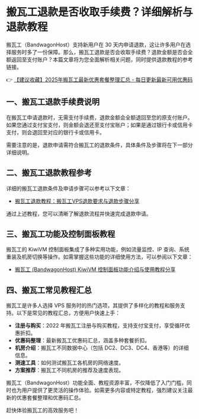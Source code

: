 # 搬瓦工退款是否收取手续费？详细解析与退款教程

搬瓦工（BandwagonHost）支持新用户在 30 天内申请退款，这让许多用户在选择服务时多了一份保障。那么，搬瓦工退款是否会收取手续费？退款金额是否会全额返回至支付账户？本篇文章将为您全面解析相关问题，同时提供退款教程的参考链接。

👉 [【建议收藏】2025年搬瓦工最新优惠套餐整理汇总 - 每日更新最新可用优惠码](https://bit.ly/banwagon)

## 一、搬瓦工退款手续费说明

在搬瓦工申请退款时，无需支付手续费，退款金额会全额退回至您的原支付账户。如果您通过支付宝支付，则金额会退还至支付宝账户；如果是通过银行卡或信用卡支付，则会退回至对应的银行卡或信用卡。

需要注意的是，退款申请需符合搬瓦工的退款条件，具体条件及步骤将在下一部分详细说明。

## 二、搬瓦工退款教程参考

详细的搬瓦工退款条件及申请步骤可以参考以下文章：

- [搬瓦工退款教程：搬瓦工VPS退款要求与退款步骤分享](https://bit.ly/banwagon)

通过上述教程，您可以清晰了解退款流程并快速完成退款申请。

## 三、搬瓦工功能及控制面板教程

搬瓦工的 KiwiVM 控制面板集成了多种实用功能，例如流量监控、IP 查询、系统重装及机房切换等操作。如需掌握这些功能的详细使用方法，可以参阅以下文章：

- [搬瓦工 (BandwagonHost) KiwiVM 控制面板功能介绍与使用教程分享](https://bit.ly/banwagon)

## 四、搬瓦工常见教程汇总

搬瓦工是许多人选择 VPS 服务时的热门选项，其提供了多样化的教程和服务支持。以下是常见的教程汇总，方便用户快速上手：

- **注册与购买**：2022 年搬瓦工注册与购买教程，支持支付宝支付，享受循环优惠折扣。
- **优惠码整理**：最新搬瓦工优惠码汇总，涵盖多种套餐折扣。
- **机房介绍**：搬瓦工不同数据中心（包括 DC2、DC3、DC4、香港等）的详细信息。
- **测速工具**：如何测试搬瓦工各机房的网络速度。
- **方案推荐**：搬瓦工不同机房的推荐及速度表现。

搬瓦工（BandwagonHost）功能全面、教程资源丰富，不仅降低了入门门槛，同时也为用户提供了更灵活的操作体验。如需更多内容或特定教程，强烈建议关注最新的优惠套餐整理和优惠码汇总。

赶快体验搬瓦工的高效服务吧！